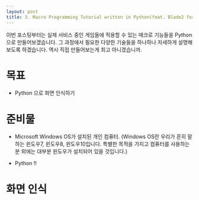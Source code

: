 ```yaml
---
layout: post
title: 3. Macro Programming Tutorial written in Python(feat. Blade2 for kakao)
---
```


이번 포스팅부터는 실제 서비스 중인 게임들에 적용할 수 있는 매크로 기능들을 Python으로 만들어보겠습니다. 그 과정에서 필요한 다양한 기술들을 하나하나 자세하게 설명해보도록 하겠습니다. 역시 직접 만들어보는게 최고 아니겠습니까.

목표
=

* Python 으로 화면 인식하기

준비물
=

* Microsoft Windows OS가 설치된 개인 컴퓨터. (Windows OS란 우리가 흔히 말하는 윈도우7, 윈도우8, 윈도우10입니다. 특별한 목적을 가지고 컴퓨터를 사용하는 분 외에는 대부분 윈도우가 설치되어 있을 것입니다.)

* Python !!


화면 인식
=
